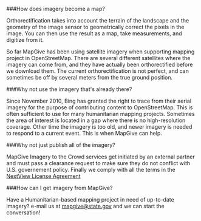 
###How does imagery become a map?

Orthorectification takes into account the terrain of the landscape and the geometry of the image sensor to geometrically correct the pixels in the image. You can then use the result as a map, take measurements, and digitize from it.

So far MapGive has been using satellite imagery when supporting mapping project in OpenStreetMap. There are several different satellites where the imagery can come from, and they have actually been orthorectified before we download them. The current orthorectification is not perfect, and can sometimes be off by several meters from the true ground position.


###Why not use the imagery that's already there?

Since November 2010, Bing has granted the right to trace from their aerial imagery for the purpose of contributing content to OpenStreetMap. This is often sufficient to use for many humanitarian mapping projects. Sometimes the area of interest is located in a gap where there is no high-resolution coverage. Other time the imagery is too old, and newer imagery is needed to respond to a current event. This is when MapGive can help.


###Why not just publish all of the imagery?

MapGive Imagery to the Crowd services get initiated by an external partner and must pass a clearance request to make sure they do not conflict with U.S. governement policy. Finally we comply with all the terms in the [NextView License Agreement](https://hiu.state.gov/Documents/NextView/USG_NextView_ImageryLicense.txt)


###How can I get imagery from MapGive?

Have a Humanitarian-based mapping project in need of up-to-date imagery? e-mail us at <mapgive@state.gov> and we can start the conversation!




